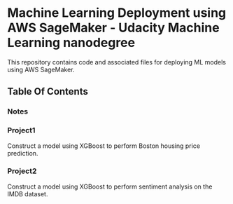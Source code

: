 # Machine Learning Deployment using AWS SageMaker - Udacity Machine Learning nanodegree


This repository contains code and associated files for deploying ML models using AWS SageMaker. 

## Table Of Contents
### Notes

### Project1
Construct a model using XGBoost to perform Boston housing price prediction.

### Project2
Construct a model using XGBoost to perform sentiment analysis on the IMDB dataset.


